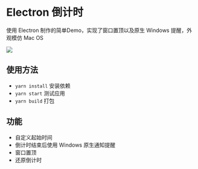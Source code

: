 # Electron 倒计时

使用 Electron 制作的简单Demo，实现了窗口置顶以及原生 Windows 提醒，外观模仿 Mac OS

![](https://cdn.jsdelivr.net/gh/Tuzilow/blog-image/img/countdownshow2.png)

## 使用方法

- `yarn install` 安装依赖
- `yarn start` 测试应用
- `yarn build` 打包

## 功能

- 自定义起始时间
- 倒计时结束后使用 Windows 原生通知提醒
- 窗口置顶
- 还原倒计时
